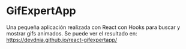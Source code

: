 # GifExpertApp

Una pequeña aplicación realizada con React con Hooks para buscar y mostrar gifs animados.
Se puede ver el resultado en: https://devdnia.github.io/react-gifexpertapp/